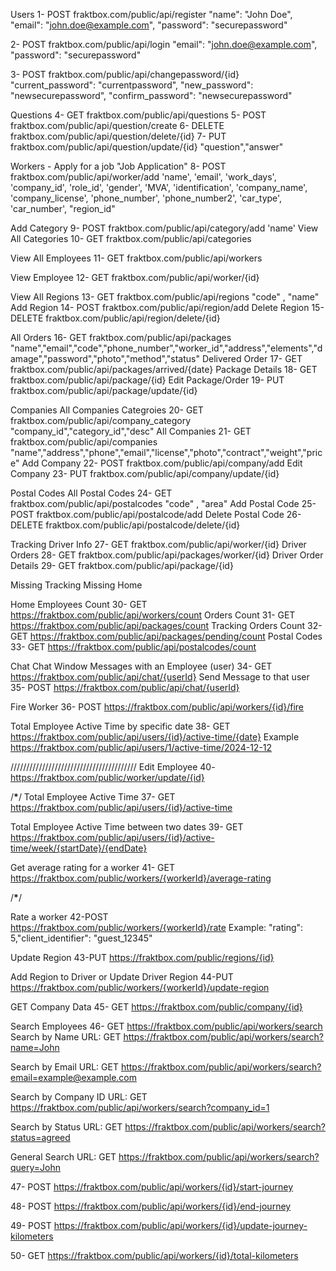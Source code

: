 Users
1- POST fraktbox.com/public/api/register
"name": "John Doe",
"email": "john.doe@example.com",
"password": "securepassword"

2- POST fraktbox.com/public/api/login
"email": "john.doe@example.com",
"password": "securepassword"

3- POST fraktbox.com/public/api/changepassword/{id}
"current_password": "currentpassword",
"new_password": "newsecurepassword",
"confirm_password": "newsecurepassword"

Questions
4- GET fraktbox.com/public/api/questions
5- POST fraktbox.com/public/api/question/create
6- DELETE fraktbox.com/public/api/question/delete/{id}
7- PUT fraktbox.com/public/api/question/update/{id}
"question","answer"

Workers - Apply for a job "Job Application"
8- POST fraktbox.com/public/api/worker/add
'name',
'email',
'work_days',
'company_id',
'role_id',
'gender',
'MVA',
'identification',
'company_name',
'company_license',
'phone_number',
'phone_number2',
'car_type',
'car_number',
"region_id"

Add Category
9- POST fraktbox.com/public/api/category/add
'name'
View All Categories
10- GET fraktbox.com/public/api/categories

View All Employees
11- GET fraktbox.com/public/api/workers

View Employee
12- GET fraktbox.com/public/api/worker/{id}

View All Regions
13- GET fraktbox.com/public/api/regions
"code" , "name"
Add Region
14- POST fraktbox.com/public/api/region/add
Delete Region
15- DELETE fraktbox.com/public/api/region/delete/{id}

All Orders
16- GET fraktbox.com/public/api/packages
"name","email","code","phone_number","worker_id","address","elements","damage","password","photo","method","status"
Delivered Order
17- GET fraktbox.com/public/api/packages/arrived/{date}
Package Details
18- GET fraktbox.com/public/api/package/{id}
Edit Package/Order
19- PUT fraktbox.com/public/api/package/update/{id}

Companies
All Companies Categroies
20- GET fraktbox.com/public/api/company_category
"company_id","category_id","desc"
All Companies
21- GET fraktbox.com/public/api/companies
"name","address","phone","email","license","photo","contract","weight","price"
Add Company
22- POST fraktbox.com/public/api/company/add
Edit Company
23- PUT fraktbox.com/public/api/company/update/{id}

Postal Codes
All Postal Codes
24- GET fraktbox.com/public/api/postalcodes
"code" , "area"
Add Postal Code
25- POST fraktbox.com/public/api/postalcode/add
Delete Postal Code
26- DELETE fraktbox.com/public/api/postalcode/delete/{id}

Tracking
Driver Info
27- GET fraktbox.com/public/api/worker/{id}
Driver Orders
28- GET fraktbox.com/public/api/packages/worker/{id}
Driver Order Details
29- GET fraktbox.com/public/api/package/{id}

Missing Tracking
Missing Home

Home
Employees Count
30- GET https://fraktbox.com/public/api/workers/count
Orders Count
31- GET https://fraktbox.com/public/api/packages/count
Tracking Orders Count
32- GET https://fraktbox.com/public/api/packages/pending/count
Postal Codes
33- GET https://fraktbox.com/public/api/postalcodes/count

Chat
Chat Window Messages with an Employee (user)
34- GET https://fraktbox.com/public/api/chat/{userId}
Send Message to that user
35- POST https://fraktbox.com/public/api/chat/{userId}

Fire Worker
36- POST https://fraktbox.com/public/api/workers/{id}/fire

Total Employee Active Time by specific date
38- GET https://fraktbox.com/public/api/users/{id}/active-time/{date}
Example https://fraktbox.com/public/api/users/1/active-time/2024-12-12

////////////////////////////////////////
Edit Employee
40- https://fraktbox.com/public/worker/update/{id}

/****************\*****************/
Total Employee Active Time
37- GET https://fraktbox.com/public/api/users/{id}/active-time

Total Employee Active Time between two dates
39- GET https://fraktbox.com/public/api/users/{id}/active-time/week/{startDate}/{endDate}

Get average rating for a worker
41- GET https://fraktbox.com/public/workers/{workerId}/average-rating

/****************\*****************/

Rate a worker
42-POST https://fraktbox.com/public/workers/{workerId}/rate
Example:
"rating": 5,"client_identifier": "guest_12345"

Update Region
43-PUT https://fraktbox.com/public/regions/{id}

Add Region to Driver or Update Driver Region
44-PUT https://fraktbox.com/public/workers/{workerId}/update-region

GET Company Data
45- GET https://fraktbox.com/public/company/{id}

<!-- 16-1-2025 -->

Search Employees
46- GET https://fraktbox.com/public/api/workers/search
Search by Name
URL: GET https://fraktbox.com/public/api/workers/search?name=John

Search by Email
URL: GET https://fraktbox.com/public/api/workers/search?email=example@example.com

Search by Company ID
URL: GET https://fraktbox.com/public/api/workers/search?company_id=1

Search by Status
URL: GET https://fraktbox.com/public/api/workers/search?status=agreed

General Search
URL: GET https://fraktbox.com/public/api/workers/search?query=John

<!-- Start and End Journey -->
<!-- Start Journey -->

47- POST https://fraktbox.com/public/api/workers/{id}/start-journey

<!-- End Journey -->

48- POST https://fraktbox.com/public/api/workers/{id}/end-journey

<!-- Update Kilometers -->

49- POST https://fraktbox.com/public/api/workers/{id}/update-journey-kilometers

<!-- Calculate Total Kilometers for a worker -->

50- GET https://fraktbox.com/public/api/workers/{id}/total-kilometers

